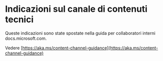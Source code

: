 # <a name="technical-content-channel-guidance"></a>Indicazioni sul canale di contenuti tecnici

Queste indicazioni sono state spostate nella guida per collaboratori interni docs.microsoft.com.

Vedere [https://aka.ms/content-channel-guidance](https://aka.ms/content-channel-guidance)